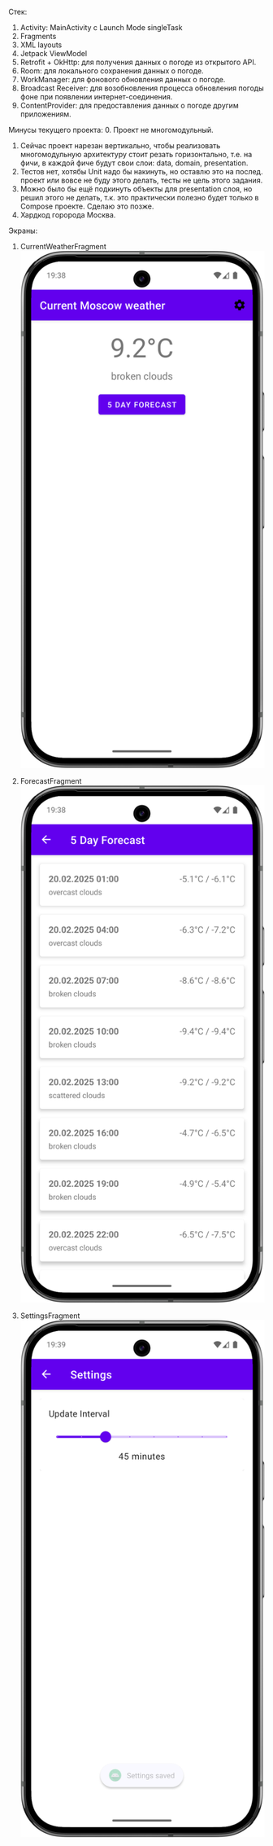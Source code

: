 Стек:
1. Activity: MainActivity с Launch Mode singleTask
2. Fragments
3. XML layouts
4. Jetpack ViewModel
5. Retrofit + OkHttp: для получения данных о погоде из открытого API.
6. Room: для локального сохранения данных о погоде.
7. WorkManager: для фонового обновления данных о погоде.
8. Broadcast Receiver: для возобновления процесса обновления погоды фоне при появлении интернет-соединения.
9. ContentProvider: для предоставления данных о погоде другим приложениям.

Минусы текущего проекта:
0. Проект не многомодульный.
1. Сейчас проект нарезан вертикально, чтобы реализовать многомодульную архитектуру стоит резать горизонтально, т.е. на фичи, в каждой фиче будут свои слои: data, domain, presentation.
2. Тестов нет, хотябы Unit надо бы накинуть, но оставлю это на послед. проект или вовсе не буду этого делать, тесты не цель этого задания.
3. Можно было бы ещё подкинуть объекты для presentation слоя, но решил этого не делать, т.к. это практически полезно будет только в Compose проекте. Сделаю это позже.
4. Хардкод горорода Москва.

Экраны:
1. CurrentWeatherFragment
   <img src="gitResources/currentWeatherScreen.png" style="width: 300;">

2. ForecastFragment
   <img src="gitResources/dailyWeatherScreen.png" style="width: 300;">

3. SettingsFragment
   <img src="gitResources/settingsScreen.png" style="width: 300;">